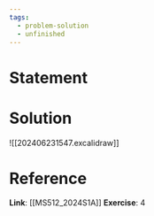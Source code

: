 ```yaml
---
tags:
  - problem-solution
  - unfinished
---
```

# Statement 


# Solution
![[202406231547.excalidraw]]

# Reference
**Link**: [[MS512_2024S1A]]
**Exercise**: 4